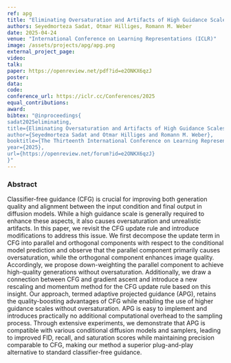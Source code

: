 ```yaml
---
ref: apg
title: "Eliminating Oversaturation and Artifacts of High Guidance Scales in Diffusion Models"
authors: Seyedmorteza Sadat, Otmar Hilliges, Romann M. Weber
date: 2025-04-24
venue: "International Conference on Learning Representations (ICLR)"
image: /assets/projects/apg/apg.png
external_project_page:
video: 
talk: 
paper: https://openreview.net/pdf?id=e2ONKX6qzJ
poster: 
data: 
code: 
conference_url: https://iclr.cc/Conferences/2025
equal_contributions: 
award:
bibtex: "@inproceedings{
sadat2025eliminating,
title={Eliminating Oversaturation and Artifacts of High Guidance Scales in Diffusion Models},
author={Seyedmorteza Sadat and Otmar Hilliges and Romann M. Weber},
booktitle={The Thirteenth International Conference on Learning Representations},
year={2025},
url={https://openreview.net/forum?id=e2ONKX6qzJ}
}"
---
```


<h3>Abstract</h3>

Classifier-free guidance (CFG) is crucial for improving both generation quality and alignment between the input condition and final output in diffusion models. While a high guidance scale is generally required to enhance these aspects, it also causes oversaturation and unrealistic artifacts. In this paper, we revisit the CFG update rule and introduce modifications to address this issue. We first decompose the update term in CFG into parallel and orthogonal components with respect to the conditional model prediction and observe that the parallel component primarily causes oversaturation, while the orthogonal component enhances image quality. Accordingly, we propose down-weighting the parallel component to achieve high-quality generations without oversaturation. Additionally, we draw a connection between CFG and gradient ascent and introduce a new rescaling and momentum method for the CFG update rule based on this insight. Our approach, termed adaptive projected guidance (APG), retains the quality-boosting advantages of CFG while enabling the use of higher guidance scales without oversaturation. APG is easy to implement and introduces practically no additional computational overhead to the sampling process. Through extensive experiments, we demonstrate that APG is compatible with various conditional diffusion models and samplers, leading to improved FID, recall, and saturation scores while maintaining precision comparable to CFG, making our method a superior plug-and-play alternative to standard classifier-free guidance.


